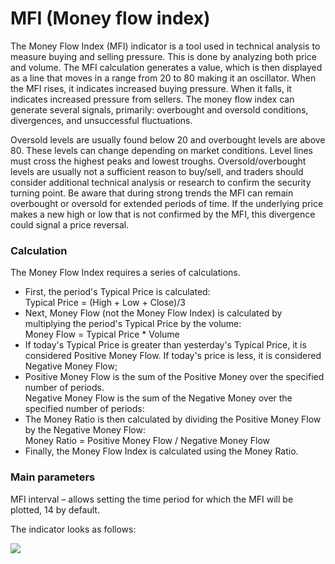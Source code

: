# MFI (Money flow index)

The Money Flow Index (MFI) indicator is a tool used in technical analysis to measure buying and selling pressure. This is done by analyzing both price and volume. The MFI calculation generates a value, which is then displayed as a line that moves in a range from 20 to 80 making it an oscillator. When the MFI rises, it indicates increased buying pressure. When it falls, it indicates increased pressure from sellers. The money flow index can generate several signals, primarily: overbought and oversold conditions, divergences, and unsuccessful fluctuations.

Oversold levels are usually found below 20 and overbought levels are above 80. These levels can change depending on market conditions. Level lines must cross the highest peaks and lowest troughs. Oversold/overbought levels are usually not a sufficient reason to buy/sell, and traders should consider additional technical analysis or research to confirm the security turning point. Be aware that during strong trends the MFI can remain overbought or oversold for extended periods of time. If the underlying price makes a new high or low that is not confirmed by the MFI, this divergence could signal a price reversal.

### Calculation

The Money Flow Index requires a series of calculations.

* First, the period's Typical Price is calculated:\
  Typical Price = (High + Low + Close)/3
* Next, Money Flow (not the Money Flow Index) is calculated by multiplying the period's Typical Price by the volume:\
  Money Flow = Typical Price \* Volume
* If today's Typical Price is greater than yesterday's Typical Price, it is considered Positive Money Flow. If today's price is less, it is considered Negative Money Flow;
* Positive Money Flow is the sum of the Positive Money over the specified number of periods.\
  Negative Money Flow is the sum of the Negative Money over the specified number of periods:
* The Money Ratio is then calculated by dividing the Positive Money Flow by the Negative Money Flow:\
  Money Ratio = Positive Money Flow / Negative Money Flow
* Finally, the Money Flow Index is calculated using the Money Ratio.

### Main parameters

MFI interval – allows setting the time period for which the MFI will be plotted, 14 by default.

The indicator looks as follows:

![](<../../../../../.gitbook/assets/1 (20).jpg>)
